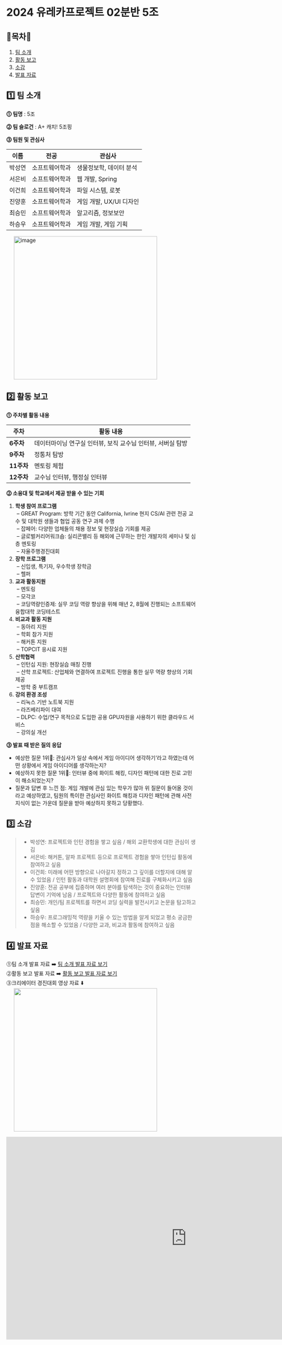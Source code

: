 # 2024 유레카프로젝트 02분반 5조

## **🌟목차🌟**
1. [팀 소개](#1️⃣-팀-소개)
2. [활동 보고](#2️⃣-활동-보고)
3. [소감](#3️⃣-소감)
4. [발표 자료](#4️⃣-발표-자료)
   

## 1️⃣ 팀 소개
**⓵ 팀명** : 5조  

**⓶ 팀 슬로건** : A+ 캐치! 5조핑

**⓷ 팀원 및 관심사**  

| **이름**  | **전공**         | **관심사**                  |
|-----------|------------------|-----------------------------|
| 박성연    | 소프트웨어학과   | 생물정보학, 데이터 분석     |
| 서은비    | 소프트웨어학과   | 웹 개발, Spring            |
| 이건희    | 소프트웨어학과   | 파일 시스템, 로봇          |
| 진양훈    | 소프트웨어학과   | 게임 개발, UX/UI 디자인    |
| 최승민    | 소프트웨어학과   | 알고리즘, 정보보안         |
| 하승우    | 소프트웨어학과   | 게임 개발, 게임 기획       |


<img src="https://github.com/user-attachments/assets/13f9cfd0-aa93-4d8f-9423-fcd0996713f8" alt="image" width="380px" style="display: inline-block; margin-left: 20px;">


## 2️⃣ 활동 보고

**⓵ 주차별 활동 내용**

| **주차**  | **활동 내용**                                                   |
|-----------|-----------------------------------------------------------------|
|  **6주차**   | 데이터마이닝 연구실 인터뷰, 보직 교수님 인터뷰, 서버실 탐방       |
|  **9주차**   | 정통처 탐방                                                    |
|  **11주차**  | 멘토링 체험                                                    |
|  **12주차**  | 교수님 인터뷰, 행정실 인터뷰                                    |

**⓶ 소융대 및 학교에서 제공 받을 수 있는 기회**
1. **학생 참여 프로그램**  
&nbsp;&ndash; GREAT Program: 방학 기간 동안 California, Ivrine 현지 CS/AI 관련 전공 교수 및 대학원 생들과 협업 공동 연구 과제 수행  
&nbsp;&ndash; 잡페어: 다양한 업체들의 채용 정보 및 현장실습 기회를 제공  
&nbsp;&ndash; 글로벌커리어워크숍: 실리콘밸리 등 해외에 근무하는 한인 개발자의 세미나 및 심층 멘토링  
&nbsp;&ndash; 자율주행경진대회
2. **장학 프로그램**  
&nbsp;&ndash; 신입생, 특기자, 우수학생 장학금  
&nbsp;&ndash; 헬퍼
3. **교과 활동지원**  
&nbsp;&ndash; 멘토링  
&nbsp;&ndash; 모각코  
&nbsp;&ndash; 코딩역량인증제: 실무 코딩 역량 향상을 위해 매년 2, 8월에 진행되는 소프트웨어융합대학 코딩테스트
4. **비교과 활동 지원**  
&nbsp;&ndash; 동아리 지원  
&nbsp;&ndash; 학회 참가 지원  
&nbsp;&ndash; 해커톤 지원  
&nbsp;&ndash; TOPCIT 응시료 지원
5. **산학협력**  
&nbsp;&ndash; 인턴십 지원: 현장실습 매칭 진행  
&nbsp;&ndash; 산학 프로젝트: 산업체와 연결하여 프로젝트 진행을 통한 실무 역량 향상의 기회 제공  
&nbsp;&ndash; 방학 중 부트캠프
6. **강의 환경 조성**  
&nbsp;&ndash; 리눅스 기반 노트북 지원  
&nbsp;&ndash; 라즈베리파이 대여  
&nbsp;&ndash; DLPC: 수업/연구 목적으로 도입한 공용 GPU자원을 사용하기 위한 클라우드 서비스  
&nbsp;&ndash; 강의실 개선


**⓷ 발표 때 받은 질의 응답**
- 예상한 질문 1위👑: 관심사가 일상 속에서 게임 아이디어 생각하기’라고 하였는데 어떤 상황에서 게임 아이디어를 생각하는지?
- 예상하지 못한 질문 1위👑: 인터뷰 중에 화이트 해킹, 디자인 패턴에 대한 진로 고민이 해소되었는지?
- 질문과 답변 후 느낀 점: 게임 개발에 관심 있는 학우가 많아 위 질문이 들어올 것이라고 예상하였고, 팀원의 특이한 관심사인 화이트 해킹과 디자인 패턴에 관해 사전 지식이 없는 가운데 질문을 받아 예상하지 못하고 당황했다.



## **3️⃣ 소감**
> - 박성연: 프로젝트와 인턴 경험을 쌓고 싶음 / 해외 교환학생에 대한 관심이 생김
> - 서은비: 해커톤, 알파 프로젝트 등으로 프로젝트 경험을 쌓아 인턴십 활동에 참여하고 싶음
> - 이건희: 미래에 어떤 방향으로 나아갈지 정하고 그 깊이를 더할지에 대해 알 수 있었음 / 인턴 활동과 대학원 설명회에 참여해 진로를 구체화시키고 싶음
> - 진양훈: 전공 공부에 집중하며 여러 분야를 탐색하는 것이 중요하는 인터뷰 답변이 기억에 남음 / 프로젝트와 다양한 활동에 참여하고 싶음
> - 최승민: 개인/팀 프로젝트를 하면서 코딩 실력을 발전시키고 논문을 탐고하고 싶음
> - 하승우: 프로그래밍적 역량을 키울 수 있는 방법을 알게 되었고 평소 궁금한 점을 해소할 수 있었음 / 다양한 교과, 비교과 활동에 참여하고 싶음


## **4️⃣ 발표 자료**
⓵팀 소개 발표 자료 ➡️ [팀 소개 발표 자료 보기](https://github.com/user-attachments/files/17814799/_5.pptx) <br>
⓶활동 보고 발표 자료 ➡️ [활동 보고 발표 자료 보기](https://github.com/user-attachments/files/17814731/_5.pptx) <br>
⓷크리에이터 경진대회 영상 자료 ⬇️ <br>
<img src="https://github.com/user-attachments/assets/2b8ccdb6-1070-432d-bb3d-520a7f8aa020" width="380px" style="display: inline-block; margin-left: 20px;">

<iframe width="956" height="538" src="https://github.com/user-attachments/assets/6691f9bb-bd0f-4aac-bda6-de517b7cd9b2" frameborder="0" allow="accelerometer; autoplay; encrypted-media; gyroscope; picture-in-picture" allowfullscreen></iframe>
